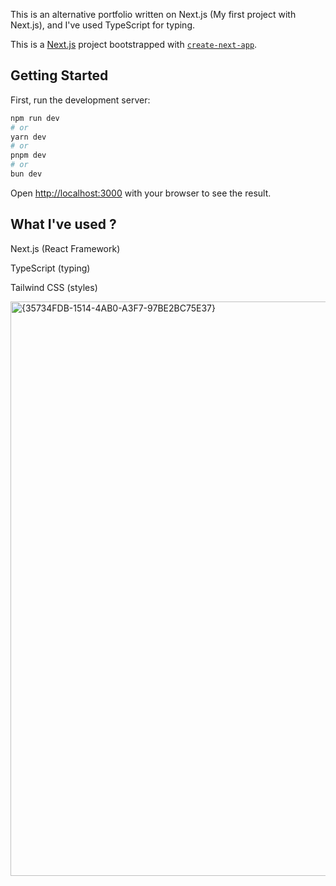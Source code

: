 This is an alternative portfolio written on Next.js (My first project with Next.js), and I've used TypeScript for typing.

This is a [Next.js](https://nextjs.org/) project bootstrapped with [`create-next-app`](https://github.com/vercel/next.js/tree/canary/packages/create-next-app).

## Getting Started

First, run the development server:

```bash
npm run dev
# or
yarn dev
# or
pnpm dev
# or
bun dev
```

Open [http://localhost:3000](http://localhost:3000) with your browser to see the result.

## What I've used ?

Next.js (React Framework)

TypeScript (typing)

Tailwind CSS (styles)


<img width="1768" height="919" alt="{35734FDB-1514-4AB0-A3F7-97BE2BC75E37}" src="https://github.com/user-attachments/assets/76e106af-af08-4503-92c0-240af224be29" />




